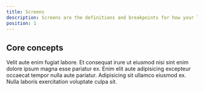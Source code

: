 ```yaml
---
title: Screens
description: Screens are the definitions and breakpoints for how your layout, typography, and styles respond across device or viewport sizes.
position: 1
---
```


## Core concepts

Velit aute enim fugiat labore. Et consequat irure ut eiusmod nisi sint enim dolore ipsum magna esse pariatur ex. Enim elit aute adipisicing excepteur occaecat tempor nulla aute pariatur. Adipisicing sit ullamco eiusmod ex. Nulla laboris exercitation voluptate culpa sit.
